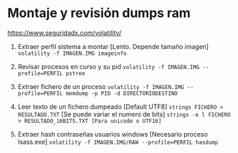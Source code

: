 # Montaje y revisión dumps ram
https://www.seguridadx.com/volatility/

1. Extraer perfil sistema a montar [Lento. Depende tamaño imagen]
   `volatility -f IMAGEN.IMG imageinfo`

2. Revisar procesos en curso y su pid
   `volatility -f IMAGEN.IMG --profile=PERFIL pstree`

3. Extraer fichero de un proceso
   `volatility -f IMAGEN.IMG --profile=PERFIL memdump -p PID -d DIRECTORIODESTINO`

4. Leer texto de un fichero dumpeado [Default UTF8]
   `strings FICHERO > RESULTADO.TXT`
[Se puede variar el numero de bits]
`strings -e l FICHERO > RESULTADO_16BITS.TXT [Para unicode o UTF16]`

1. Extraer hash contraseñas usuarios windows [Necesario proceso lsass.exe]
   `volatility -f IMAGEN.IMG/RAW --profile=PERFIL hasdump`


